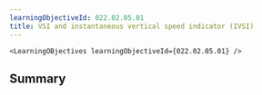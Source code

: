 ```yaml
---
learningObjectiveId: 022.02.05.01
title: VSI and instantaneous vertical speed indicator (IVSI)
---
```


```tsx eval
<LearningOBjectives learningObjectiveId={022.02.05.01} />
```

## Summary
